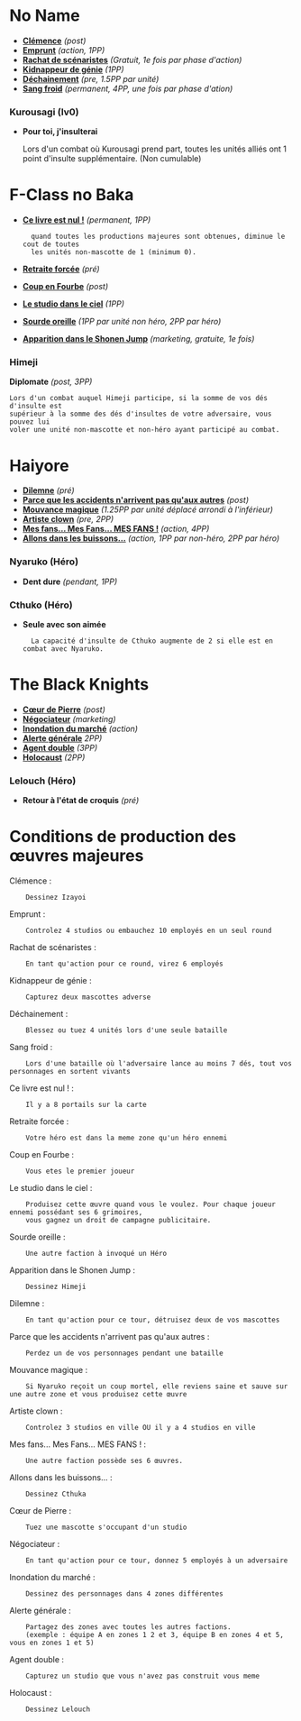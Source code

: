 # No Name

 * **[Clémence](#Clemence)** *(post)*
 * **[Emprunt](#Emprunt)** *(action, 1PP)*
 * **[Rachat de scénaristes](#Rachat)** *(Gratuit, 1e fois par phase d'action)*
 * **[Kidnappeur de génie](#Kidnappeur)** *(1PP)*
 * **[Déchainement](#Déchainement)** *(pre, 1.5PP par unité)*
 * **[Sang froid](#Sang)** *(permanent, 4PP, une fois par phase d'ation)*
 
### Kurousagi (lv0)
 
* **Pour toi, j'insulterai**

    Lors d'un combat où Kurousagi prend part, toutes les unités alliés
    ont 1 point d'insulte supplémentaire. (Non cumulable)


# F-Class no Baka

* **[Ce livre est nul !](#Livre)** *(permanent, 1PP)*

        quand toutes les productions majeures sont obtenues, diminue le cout de toutes
        les unités non-mascotte de 1 (minimum 0).
         
* **[Retraite forcée](#Retraite)** *(pré)*
* **[Coup en Fourbe](#Fourbe)** *(post)*
* **[Le studio dans le ciel](#Celeste)** *(1PP)*
* **[Sourde oreille](#Sourd)** *(1PP par unité non héro, 2PP par héro)*
* **[Apparition dans le Shonen Jump](#Celebrite)** *(marketing, gratuite, 1e fois)*

### Himeji

**Diplomate** *(post, 3PP)*

    Lors d'un combat auquel Himeji participe, si la somme de vos dés d'insulte est
    supérieur à la somme des dés d'insultes de votre adversaire, vous pouvez lui
    voler une unité non-mascotte et non-héro ayant participé au combat.


# Haiyore

* **[Dilemne](#Dilemne)** *(pré)*
* **[Parce que les accidents n'arrivent pas qu'aux autres](#Accident)** *(post)*
* **[Mouvance magique](#tp)** *(1.25PP par unité déplacé arrondi à l'inférieur)*
* **[Artiste clown](#Clownesque)** *(pre, 2PP)*
* **[Mes fans... Mes Fans... MES FANS !](#Fanatisme)** *(action, 4PP)*
* **[Allons dans les buissons...](#Buissons)** *(action, 1PP par non-héro, 2PP par héro)* 

### Nyaruko (Héro)

* **Dent dure** *(pendant, 1PP)*

### Cthuko (Héro)

* **Seule avec son aimée**

        La capacité d'insulte de Cthuko augmente de 2 si elle est en combat avec Nyaruko. 


# The Black Knights

* **[Cœur de Pierre](#Pierre)** *(post)*
* **[Négociateur](#Negociateur)** *(marketing)*
* **[Inondation du marché](#Inondation)** *(action)*
* **[Alerte générale](#Alerte)** *2PP)*
* **[Agent double](#Doulbe)** *(3PP)*
* **[Holocaust](#Holocaust)** *(2PP)*

### Lelouch (Héro)

* **Retour à l'état de croquis** *(pré)*


# Conditions de production des œuvres majeures

<a name="Clemence">Clémence</a> :

        Dessinez Izayoi
        
        
<a name="Emprunt">Emprunt</a> :

        Controlez 4 studios ou embauchez 10 employés en un seul round
        
        
<a name="Rachat">Rachat de scénaristes</a> :

        En tant qu'action pour ce round, virez 6 employés
        
        
<a name="Kidnappeur">Kidnappeur de génie</a> :

        Capturez deux mascottes adverse
        
        
<a name="Déchainement">Déchainement</a> :

        Blessez ou tuez 4 unités lors d'une seule bataille
        
        
<a name="Sang">Sang froid</a> :

        Lors d'une bataille où l'adversaire lance au moins 7 dés, tout vos personnages en sortent vivants 
        
        
<a name="Livre">Ce livre est nul !</a> :

        Il y a 8 portails sur la carte
        
        
<a name="Retraite">Retraite forcée</a> :

        Votre héro est dans la meme zone qu'un héro ennemi
        
        
<a name="Fourbe">Coup en Fourbe</a> :

        Vous etes le premier joueur
        
        
<a name="Celeste">Le studio dans le ciel</a> :

        Produisez cette œuvre quand vous le voulez. Pour chaque joueur ennemi possédant ses 6 grimoires,
        vous gagnez un droit de campagne publicitaire.
        
        
<a name="Sourd">Sourde oreille</a> :
        
        Une autre faction à invoqué un Héro
        
        
<a name="Celebrite">Apparition dans le Shonen Jump</a> :

        Dessinez Himeji
        
        
<a name="Dilemne">Dilemne</a> :

        En tant qu'action pour ce tour, détruisez deux de vos mascottes
        
        
<a name="Accident">Parce que les accidents n'arrivent pas qu'aux autres</a> :

        Perdez un de vos personnages pendant une bataille
        
        
<a name="tp">Mouvance magique</a> :

        Si Nyaruko reçoit un coup mortel, elle reviens saine et sauve sur une autre zone et vous produisez cette œuvre 
        
        
<a name="Clownesque">Artiste clown</a> :

        Controlez 3 studios en ville OU il y a 4 studios en ville
        
        
<a name="Fanatisme">Mes fans... Mes Fans... MES FANS !</a> :

        Une autre faction possède ses 6 œuvres.
        
        
<a name="Buissons">Allons dans les buissons...</a> :

        Dessinez Cthuka
        
        
<a name="Pierre">Cœur de Pierre</a> :

        Tuez une mascotte s'occupant d'un studio
        
        
<a name="Negociateur">Négociateur</a> :

        En tant qu'action pour ce tour, donnez 5 employés à un adversaire
        
        
<a name="Inondation">Inondation du marché</a> :

        Dessinez des personnages dans 4 zones différentes
        
        
<a name="Alerte">Alerte générale</a> :

        Partagez des zones avec toutes les autres factions.
        (exemple : équipe A en zones 1 2 et 3, équipe B en zones 4 et 5, vous en zones 1 et 5) 
        
        
<a name="Doulbe">Agent double</a> :

        Capturez un studio que vous n'avez pas construit vous meme
        
        
<a name="Holocaust">Holocaust</a> :

        Dessinez Lelouch
        
        